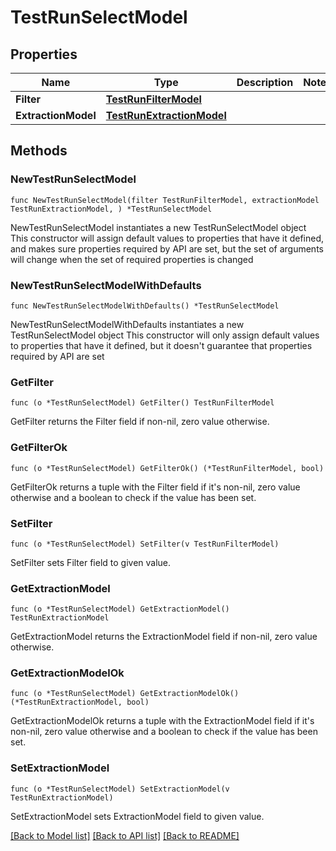 # TestRunSelectModel

## Properties

Name | Type | Description | Notes
------------ | ------------- | ------------- | -------------
**Filter** | [**TestRunFilterModel**](TestRunFilterModel.md) |  | 
**ExtractionModel** | [**TestRunExtractionModel**](TestRunExtractionModel.md) |  | 

## Methods

### NewTestRunSelectModel

`func NewTestRunSelectModel(filter TestRunFilterModel, extractionModel TestRunExtractionModel, ) *TestRunSelectModel`

NewTestRunSelectModel instantiates a new TestRunSelectModel object
This constructor will assign default values to properties that have it defined,
and makes sure properties required by API are set, but the set of arguments
will change when the set of required properties is changed

### NewTestRunSelectModelWithDefaults

`func NewTestRunSelectModelWithDefaults() *TestRunSelectModel`

NewTestRunSelectModelWithDefaults instantiates a new TestRunSelectModel object
This constructor will only assign default values to properties that have it defined,
but it doesn't guarantee that properties required by API are set

### GetFilter

`func (o *TestRunSelectModel) GetFilter() TestRunFilterModel`

GetFilter returns the Filter field if non-nil, zero value otherwise.

### GetFilterOk

`func (o *TestRunSelectModel) GetFilterOk() (*TestRunFilterModel, bool)`

GetFilterOk returns a tuple with the Filter field if it's non-nil, zero value otherwise
and a boolean to check if the value has been set.

### SetFilter

`func (o *TestRunSelectModel) SetFilter(v TestRunFilterModel)`

SetFilter sets Filter field to given value.


### GetExtractionModel

`func (o *TestRunSelectModel) GetExtractionModel() TestRunExtractionModel`

GetExtractionModel returns the ExtractionModel field if non-nil, zero value otherwise.

### GetExtractionModelOk

`func (o *TestRunSelectModel) GetExtractionModelOk() (*TestRunExtractionModel, bool)`

GetExtractionModelOk returns a tuple with the ExtractionModel field if it's non-nil, zero value otherwise
and a boolean to check if the value has been set.

### SetExtractionModel

`func (o *TestRunSelectModel) SetExtractionModel(v TestRunExtractionModel)`

SetExtractionModel sets ExtractionModel field to given value.



[[Back to Model list]](../README.md#documentation-for-models) [[Back to API list]](../README.md#documentation-for-api-endpoints) [[Back to README]](../README.md)


